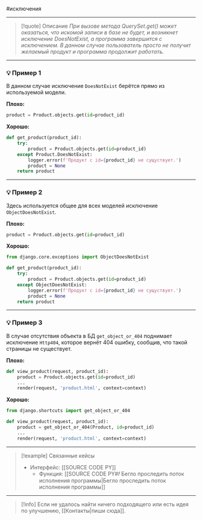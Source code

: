#исключения
***

> [!quote] Описание
>_При вызове метода QuerySet.get() может оказаться, что искомой записи в базе не будет, и возникнет исключение DoesNotExist, а программа завершится с исключением.
В данном случае пользователь просто не получит желаемый продукт и программа продолжит работать._

***
### 💡 Пример 1
В данном случае исключение `DoesNotExist` берётся прямо из используемой модели.

**Плохо:**
```python
product = Product.objects.get(id=product_id)
```

**Хорошо:**
```python
def get_product(product_id):
	try:
		product = Product.objects.get(id=product_id)
	except Product.DoesNotExist:
		logger.error(f'Продукт с id={product_id} не сущуствует.')
		product = None
	return product
```

***
### 💡 Пример 2
Здесь используется общее для всех моделей исключение `ObjectDoesNotExist`.

**Плохо:**
```python
product = Product.objects.get(id=product_id)
```

**Хорошо:**
```python
from django.core.exceptions import ObjectDoesNotExist

def get_product(product_id):
	try:
		product = Product.objects.get(id=product_id)
	except ObjectDoesNotExist:
		logger.error(f'Продукт с id={product_id} не сущуствует.')
		product = None
	return product
```

***
### 💡 Пример 3
В случае отсутствия объекта в БД `get_object_or_404` поднимает исключение `Http404`, которое вернёт 404 ошибку, сообщив, что такой страницы не существует.

**Плохо:**
```python
def view_product(request, product_id):
	product = Product.objects.get(id=product_id)
	...
	render(request, 'product.html', context=context)
```

**Хорошо:**
```python
from django.shortcuts import get_object_or_404

def view_product(request, product_id):
	product = get_object_or_404(Product, id=product_id)
	...
	render(request, 'product.html', context=context)
```

***

> [!example] Связанные кейсы
>- Интерфейс: [[SOURCE CODE PY]]
>	- Функция: [[SOURCE CODE PY#𝑓 Бегло проследить поток исполнения программы|Бегло проследить поток исполнения программы]]

***

> [!info]
> Если не удалось найти ничего подходящего или есть идея по улучшению, [[Контакты|пиши сюда]].
